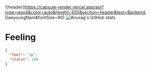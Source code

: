![header](https://capsule-render.vercel.app/api?type=wave&color=auto&height=300&section=header&text=Backend, DaeyoungNam&fontSize=90)
![Anurag's GitHub stats](https://github-readme-stats.vercel.app/api?username=devdynam0507&show_icons=true)  

# Feeling
```Json
{
  "feel": "😃",
  "status": 200
}
```
<!--
**devdynam0507/devdynam0507** is a ✨ _special_ ✨ repository because its `README.md` (this file) appears on your GitHub profile.

